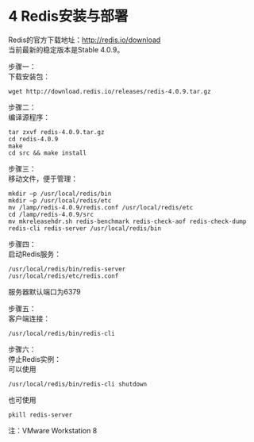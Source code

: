 # 4 Redis安装与部署

Redis的官方下载地址：http://redis.io/download  
当前最新的稳定版本是Stable 4.0.9。

步骤一：  
下载安装包：  

    wget http://download.redis.io/releases/redis-4.0.9.tar.gz

步骤二：  
编译源程序：  

    tar zxvf redis-4.0.9.tar.gz
    cd redis-4.0.9
    make
    cd src && make install

步骤三：  
移动文件，便于管理：  

    mkdir –p /usr/local/redis/bin
    mkdir –p /usr/local/redis/etc
    mv /lamp/redis-4.0.9/redis.conf /usr/local/redis/etc
    cd /lamp/redis-4.0.9/src
    mv mkreleasehdr.sh redis-benchmark redis-check-aof redis-check-dump redis-cli redis-server /usr/local/redis/bin

步骤四：  
启动Redis服务：  

    /usr/local/redis/bin/redis-server
    /usr/local/redis/etc/redis.conf

服务器默认端口为6379

步骤五：  
客户端连接：  

    /usr/local/redis/bin/redis-cli

步骤六：  
停止Redis实例：  
可以使用 

    /usr/local/redis/bin/redis-cli shutdown

也可使用 

    pkill redis-server

注：VMware Workstation 8
